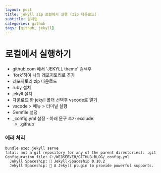 ```yaml
---
layout: post
title: jekyll zip 로컬에서 실행 (zip 다운로드)
subtitle: 설치법
categories: github
tags: [github, jekyll]
---
```


# 로컬에서 실행하기
- github.com 에서 'JEKYLL theme' 검색후
- 'fork'하여 나의 레포지토리로 추가
- 레포지토리 zip 다운로드
- ruby 설치
- jekyll 설치
- 다운로드 한 jekyll 폴더 선택후 vscode로 열기
- vscode > 메뉴 > 터미널 실행
- Gemfile 설정
- _config.yml 설정 - 아래 문구 추가
    exclude:
  - .github


### 에러 처리
```
bundle exec jekyll serve
fatal: not a git repository (or any of the parent directories): .git
Configuration file: C:/WEBSERVER/GITHUB-BLOG/_config.yml
  Jekyll Spaceship: 🚀 Jekyll-Spaceship 0.10.2
  Jekyll Spaceship: 🎉 A Jekyll plugin to provide powerful supports.
```
